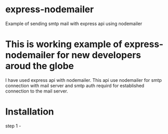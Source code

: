 # express-nodemailer
Example of sending smtp mail with express api using nodemailer

# This is working example of express-nodemailer for new developers aroud the globe

I have used express api with nodemailer. This api use nodemailer for smtp connection with mail server and smtp auth requird for established connection to the mail server.

# Installation

step 1 - 
